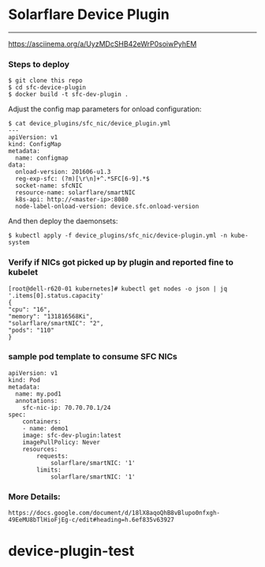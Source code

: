 # Solarflare Device Plugin
---------------------------
https://asciinema.org/a/UyzMDcSHB42eWrP0soiwPyhEM

### Steps to deploy
    $ git clone this repo
    $ cd sfc-device-plugin
    $ docker build -t sfc-dev-plugin .
 Adjust the config map parameters for onload configuration:

    $ cat device_plugins/sfc_nic/device_plugin.yml
    ---
    apiVersion: v1
    kind: ConfigMap
    metadata:
      name: configmap
    data:
      onload-version: 201606-u1.3
      reg-exp-sfc: (?m)[\r\n]+^.*SFC[6-9].*$
      socket-name: sfcNIC
      resource-name: solarflare/smartNIC
      k8s-api: http://<master-ip>:8080
      node-label-onload-version: device.sfc.onload-version
  And then deploy the daemonsets:

    $ kubectl apply -f device_plugins/sfc_nic/device-plugin.yml -n kube-system


### Verify if NICs got picked up by plugin and reported fine to kubelet

    [root@dell-r620-01 kubernetes]# kubectl get nodes -o json | jq     '.items[0].status.capacity'
    {
    "cpu": "16",
    "memory": "131816568Ki",
    "solarflare/smartNIC": "2",
    "pods": "110"
    }

### sample pod template to consume SFC NICs
    apiVersion: v1
    kind: Pod
    metadata:
      name: my.pod1
      annotations:
        sfc-nic-ip: 70.70.70.1/24
    spec:
        containers:
        - name: demo1
        image: sfc-dev-plugin:latest
        imagePullPolicy: Never
        resources:
            requests:
                solarflare/smartNIC: '1'
            limits:
                solarflare/smartNIC: '1'

### More Details:
    https://docs.google.com/document/d/18lX8aqoQhB8vBlupo0nfxgh-49EeMU8bTlHioFjEg-c/edit#heading=h.6ef835v63927
# device-plugin-test
